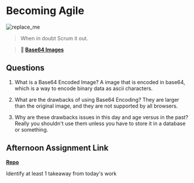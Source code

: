 # Becoming Agile

![replace_me](https://codeworks.blob.core.windows.net/public/assets/img/illustrations/placeholder.svg)

> When in doubt Scrum it out.

> **📖 [Base64 Images](https://codeworksacademy.com/fs-student-guide/resources/wk8-9/06-Base64)**

## Questions

1. What is a Base64 Encoded Image?
   A image that is encoded in base64, which is a way to encode binary data as ascii characters.

2. What are the drawbacks of using Base64 Encoding?
   They are larger than the original image, and they are not supported by all browsers.

3. Why are these drawbacks issues in this day and age versus in the past?
   Really you shouldn't use them unless you have to store it in a database or something.

## Afternoon Assignment Link

**[Repo](https://github.com/derekhearst/<ASSIGNMENT_REPO>)**

Identify at least 1 takeaway from today's work
